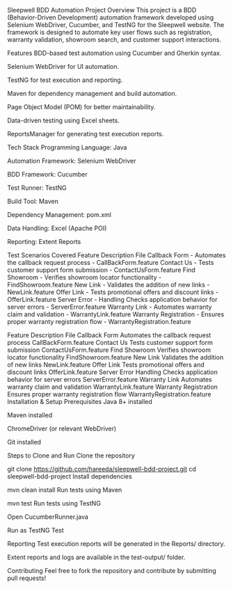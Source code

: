 Sleepwell BDD Automation Project
Overview
This project is a BDD (Behavior-Driven Development) automation framework developed using Selenium WebDriver, Cucumber, and TestNG for the Sleepwell website. The framework is designed to automate key user flows such as registration, warranty validation, showroom search, and customer support interactions.

Features
BDD-based test automation using Cucumber and Gherkin syntax.

Selenium WebDriver for UI automation.

TestNG for test execution and reporting.

Maven for dependency management and build automation.

Page Object Model (POM) for better maintainability.

Data-driven testing using Excel sheets.

ReportsManager for generating test execution reports.

Tech Stack
Programming Language: Java

Automation Framework: Selenium WebDriver

BDD Framework: Cucumber

Test Runner: TestNG

Build Tool: Maven

Dependency Management: pom.xml

Data Handling: Excel (Apache POI)

Reporting: Extent Reports

Test Scenarios Covered
Feature	Description	File
Callback Form	- Automates the callback request process - CallBackForm.feature
Contact Us - Tests customer support form submission - ContactUsForm.feature
Find Showroom - Verifies showroom locator functionality - FindShowroom.feature
New Link - Validates the addition of new links - NewLink.feature
Offer Link - Tests promotional offers and discount links - OfferLink.feature
Server Error - Handling	Checks application behavior for server errors - ServerError.feature
Warranty Link - Automates warranty claim and validation - WarrantyLink.feature
Warranty Registration - Ensures proper warranty registration flow - WarrantyRegistration.feature

Feature	Description	File
Callback Form	Automates the callback request process	CallBackForm.feature
Contact Us	Tests customer support form submission	ContactUsForm.feature
Find Showroom	Verifies showroom locator functionality	FindShowroom.feature
New Link	Validates the addition of new links	NewLink.feature
Offer Link	Tests promotional offers and discount links	OfferLink.feature
Server Error Handling	Checks application behavior for server errors	ServerError.feature
Warranty Link	Automates warranty claim and validation	WarrantyLink.feature
Warranty Registration	Ensures proper warranty registration flow	WarrantyRegistration.feature
Installation & Setup
Prerequisites
Java 8+ installed

Maven installed

ChromeDriver (or relevant WebDriver)

Git installed

Steps to Clone and Run
Clone the repository

git clone https://github.com/hareeda/sleepwell-bdd-project.git
cd sleepwell-bdd-project
Install dependencies

mvn clean install
Run tests using Maven

mvn test
Run tests using TestNG

Open CucumberRunner.java

Run as TestNG Test

Reporting
Test execution reports will be generated in the Reports/ directory.

Extent reports and logs are available in the test-output/ folder.

Contributing
Feel free to fork the repository and contribute by submitting pull requests!

